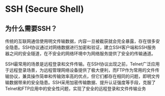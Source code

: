 # SSH (Secure Shell)

## 为什么需要SSH？
传统的互联网通信使用明文传输数据，内容一旦被截获就会完全暴露，存在很多安全隐患。SSH协议通过对网络数据进行加密和验证，建立SSH客户端和SSH服务器之间的安全隧道，在不安全的网络环境中为网络服务提供了安全的传输通道。

SSH最常用的场景是远程登录和文件传输。在SSH协议出现之前，Telnet广泛应用于远程登录场景，为远程管理网络设备提供了极大便利，而FTP作为常用的文件传输协议，兼具操作简单和传输效率高的优点，但它们都存在相同的问题，即明文传输数据带来的安全隐患。SSH采用加密传输数据、提升认证强度等手段，克服了Telnet和FTP应用中的安全性问题，实现了安全的远程登录和文件传输业务